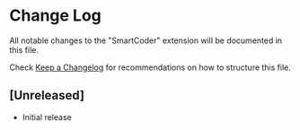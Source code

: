 # Change Log

All notable changes to the "SmartCoder" extension will be documented in this file.

Check [Keep a Changelog](http://keepachangelog.com/) for recommendations on how to structure this file.

## [Unreleased]

- Initial release